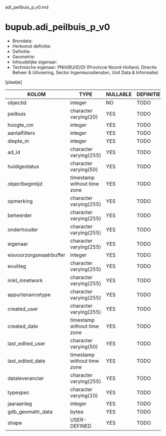 adi_peilbuis_p_v0.md

# bupub.adi_peilbuis_p_v0


* Brondata: 
* Herkomst definitie: 
* Definitie: 
* Geometrie: 
* Inhoudelijke eigenaar: 
* Technische eigenaar: PNH/BU/ID/DI (Provincie Noord-Holland, Directie Beheer & Uitvoering, Sector Ingenieursdiensten, Unit Data & Informatie)

[plaatje]


|KOLOM                            |TYPE                       |NULLABLE|DEFINITIE|
|------                           |----                       |-----   |-----    |
|objectid                         |integer                    |NO      |TODO|
|peilbuis                         |character varying(20)      |YES     |TODO|
|hoogte_cm                        |integer                    |YES     |TODO|
|aantalfilters                    |integer                    |YES     |TODO|
|diepte_m                         |integer                    |YES     |TODO|
|ad_id                            |character varying(255)     |YES     |TODO|
|huidigestatus                    |character varying(50)      |YES     |TODO|
|objectbegintijd                  |timestamp without time zone|YES     |TODO|
|opmerking                        |character varying(255)     |YES     |TODO|
|beheerder                        |character varying(255)     |YES     |TODO|
|onderhouder                      |character varying(255)     |YES     |TODO|
|eigenaar                         |character varying(255)     |YES     |TODO|
|eisvoorzorgsmaatrbuffer          |integer                    |YES     |TODO|
|evuitleg                         |character varying(255)     |YES     |TODO|
|imkl_innetwork                   |character varying(255)     |YES     |TODO|
|appurtenancetype                 |character varying(255)     |YES     |TODO|
|created_user                     |character varying(255)     |YES     |TODO|
|created_date                     |timestamp without time zone|YES     |TODO|
|last_edited_user                 |character varying(50)      |YES     |TODO|
|last_edited_date                 |timestamp without time zone|YES     |TODO|
|dataleverancier                  |character varying(255)     |YES     |TODO|
|typespec                         |character varying(10)      |YES     |TODO|
|jaaraanleg                       |integer                    |YES     |TODO|
|gdb_geomattr_data                |bytea                      |YES     |TODO|
|shape                            |USER-DEFINED               |YES     |TODO|
